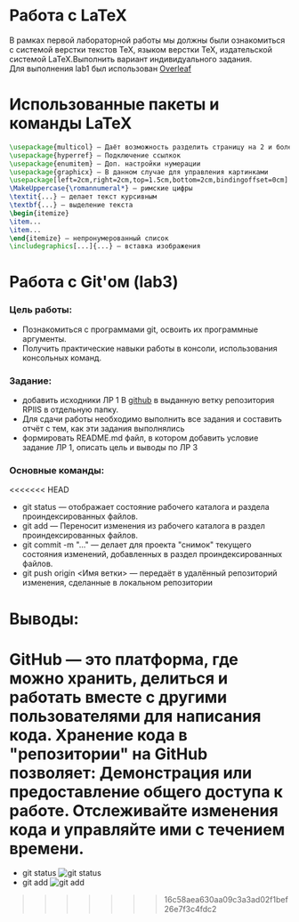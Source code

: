 # Работа с LaTeX
В рамках первой лабораторной работы мы должны были ознакомиться с системой верстки текстов TeX, языком верстки TeX, издательской системой LaTeX.Выполнить вариант индивидуального задания.  
Для выполнения lab1 был использован [Overleaf](https://ru.overleaf.com/)
# Использованные пакеты и команды LaTeX
```LaTeX
\usepackage{multicol} — Даёт возможность разделить страницу на 2 и более коллонны
\usepackage{hyperref} — Подключение ссылкок 
\usepackage{enumitem} — Доп. настройки нумерации
\usepackage{graphicx} — В данном случае для управления картинками 
\usepackage[left=2cm,right=2cm,top=1.5cm,bottom=2cm,bindingoffset=0cm] — Настройка геометрии страницы
\MakeUppercase{\romannumeral*} — римские цифры
\textit{...} — делает текст курсивным  
\textbf{...} — выделение текста 
\begin{itemize}
\item...
\item...
\end{itemize} — непронумерованный список
\includegraphics[...]{...} — вставка изображения
```
# Работа с Git'ом (lab3)
### Цель работы:
+ Познакомиться с программами git, освоить их программные аргументы.
+ Получить практические навыки работы в консоли, использования консольных команд.  
### Задание:
+ добавить исходники ЛР 1 В [github](https://github.com/) в выданную ветку репозитория RPIIS в отдельную папку. 
+ Для сдачи работы необходимо выполнить все задания и составить отчёт с тем, как эти задания выполнялись
+ формировать README.md файл, в котором добавить условие задание ЛР 1, описать цель и выводы по ЛР 3

### Основные команды:
<<<<<<< HEAD
+ git status — отображает состояние рабочего каталога и раздела проиндексированных файлов.
+ git add — Переносит изменения из рабочего каталога в раздел проиндексированных файлов.
+ git commit -m "..." — делает для проекта "снимок" текущего состояния изменений, добавленных в раздел проиндексированных файлов.
+ git push origin <Имя ветки> — передаёт в удалённый репозиторий изменения, сделанные в локальном репозитории
# Выводы:
GitHub — это платформа, где можно хранить, делиться и работать вместе с другими пользователями для написания кода. Хранение кода в "репозитории" на GitHub позволяет: Демонстрация или предоставление общего доступа к работе. Отслеживайте изменения кода и управляйте ими с течением времени.
=======
+ git status ![git status](https://github.com/iis-42x70x/RPIIS/tree/Соломаха_А/png/git_status.png)
+ git add ![git add]([https://github.com/iis-42x70x/RPIIS/tree/Соломаха_А/png/git_add.png](https://www.google.com/url?sa=i&url=https%3A%2F%2Fwww.geeksforgeeks.org%2Fwhat-is-git-add%2F&psig=AOvVaw1PQaUDR0nXo5zjxDKr44y9&ust=1730104839480000&source=images&cd=vfe&opi=89978449&ved=0CBQQjRxqFwoTCKCGpcqYrokDFQAAAAAdAAAAABAE))
>>>>>>> 16c58aea630aa09c3a3ad02f1bef26e7f3c4fdc2


